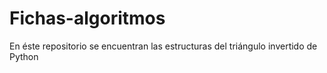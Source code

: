 # Fichas-algoritmos
En éste repositorio se encuentran las estructuras del triángulo invertido de Python
